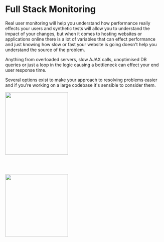 Full Stack Monitoring
=====================

Real user monitoring will help you understand how performance really effects your users and synthetic tests will allow you to understand the impact of your changes, but when it comes to hosting websites or applications online there is a lot of variables that can effect performance and just knowing how slow or fast your website is going doesn't help you understand the source of the problem.

Anything from overloaded servers, slow AJAX calls, unoptimised DB queries or just a loop in the logic causing a bottleneck can effect your end user response time.

Several options exist to make your approach to resolving problems easier and if you're working on a large codebase it's sensible to consider them.

<a href="http://newrelic.com/">
  <img src="http://s4.postimg.org/4mnyaf0b1/logo_NR_fb.png" alt="" width="200" />
</a>

<br /><br />

<a href="http://www.appdynamics.com/">
  <img src="http://s2.postimg.org/jdm69ed2h/90585_2908536012.png" alt="" width="200" />
</a>
